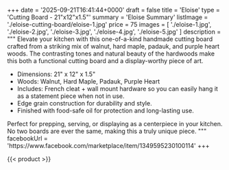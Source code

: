 +++
date = '2025-09-21T16:41:44+0000'
draft = false
title = 'Eloise'
type = 'Cutting Board - 21"x12"x1.5"'
summary = 'Eloise Summary'
listImage = './eloise-cutting-board/eloise-1.jpg'
price = 75
images = [
    './eloise-1.jpg',
    './eloise-2.jpg',
    './eloise-3.jpg',
    './eloise-4.jpg',
    './eloise-5.jpg'
]
description = """
Elevate your kitchen with this one-of-a-kind handmade cutting board crafted from a striking mix of walnut, hard maple, padauk, and purple heart woods. The contrasting tones and natural beauty of the hardwoods make this both a functional cutting board and a display-worthy piece of art.
<ul>
    <li>Dimensions: 21" x 12" x 1.5"</li>
    <li>Woods: Walnut, Hard Maple, Padauk, Purple Heart</li>
    <li>Includes: French cleat + wall mount hardware so you can easily hang it as a statement piece when not in use.</li>
    <li>Edge grain construction for durability and style.</li>
    <li>Finished with food-safe oil for protection and long-lasting use.</li>
</ul>
Perfect for prepping, serving, or displaying as a centerpiece in your kitchen. No two boards are ever the same, making this a truly unique piece.
"""
facebookUrl = 'https://www.facebook.com/marketplace/item/1349595230100114'
+++

{{< product >}}